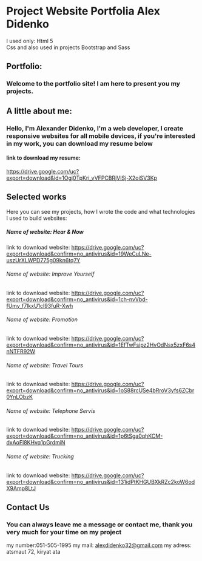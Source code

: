 # Project Website Portfolia Alex Didenko
I used only:
Html 5  
Css
and also used in projects Bootstrap and Sass

## Portfolio:
### Welcome to the portfolio site! I am here to present you my projects.


## A little about me:
### Hello, I'm Alexander Didenko, I'm a web developer, I create responsive websites for all mobile devices, if you're interested in my work, you can download my resume below

#### link to download my resume:
https://drive.google.com/uc?export=download&id=1Ogj0TpKri_vVFPCBRjVlSj-X2oiSV3Kp



## Selected works
Here you can see my projects, how I wrote the code and what technologies I used to build websites:

##### Name of website: Hear & Now
link to download website: https://drive.google.com/uc?export=download&confirm=no_antivirus&id=19WeCuLNe-uszUrXLWPD775g09kn6tq7Y

###### Name of website: Improve Yourself
link to download website: https://drive.google.com/uc?export=download&confirm=no_antivirus&id=1ch-nvVbd-fUmy_f7lkxU1cI93fuR-Xwh

###### Name of website: Promotion
link to download website: https://drive.google.com/uc?export=download&confirm=no_antivirus&id=1EfTwFsipz2HvOdNsx5zxF6s4nNTFR92W

###### Name of website: Travel Tours
link to download website: https://drive.google.com/uc?export=download&confirm=no_antivirus&id=1oS88rcUSe4bRroV3yfs6ZCbr0YnLObzK

###### Name of website: Telephone Servis
link to download website: https://drive.google.com/uc?export=download&confirm=no_antivirus&id=1p6tSga0qhKCM-dxAoFl8KHvq1pGrdmiN

###### Name of website: Trucking
link to download website: https://drive.google.com/uc?export=download&confirm=no_antivirus&id=131idPtKHGUBXkRZc2koW6odX9Amp8LtJ

## Contact Us
### You can always leave me a message or contact me, thank you very much for your time on my project

my number:051-505-1995
my mail: alexdidenko32@gmail.com
my adress: atsmaut 72, kiryat ata
		
